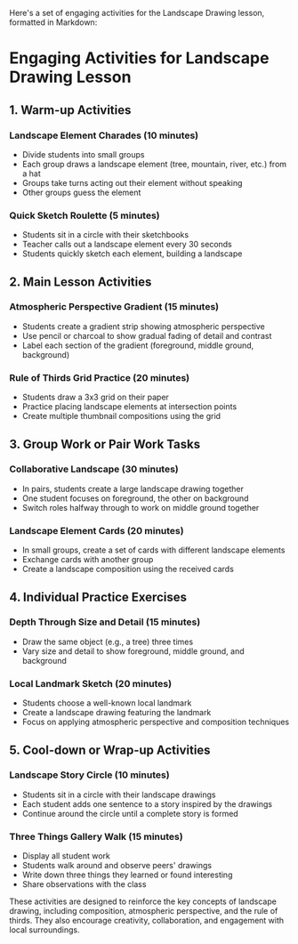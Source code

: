 Here's a set of engaging activities for the Landscape Drawing lesson, formatted in Markdown:

# Engaging Activities for Landscape Drawing Lesson

## 1. Warm-up Activities

### Landscape Element Charades (10 minutes)
- Divide students into small groups
- Each group draws a landscape element (tree, mountain, river, etc.) from a hat
- Groups take turns acting out their element without speaking
- Other groups guess the element

### Quick Sketch Roulette (5 minutes)
- Students sit in a circle with their sketchbooks
- Teacher calls out a landscape element every 30 seconds
- Students quickly sketch each element, building a landscape

## 2. Main Lesson Activities

### Atmospheric Perspective Gradient (15 minutes)
- Students create a gradient strip showing atmospheric perspective
- Use pencil or charcoal to show gradual fading of detail and contrast
- Label each section of the gradient (foreground, middle ground, background)

### Rule of Thirds Grid Practice (20 minutes)
- Students draw a 3x3 grid on their paper
- Practice placing landscape elements at intersection points
- Create multiple thumbnail compositions using the grid

## 3. Group Work or Pair Work Tasks

### Collaborative Landscape (30 minutes)
- In pairs, students create a large landscape drawing together
- One student focuses on foreground, the other on background
- Switch roles halfway through to work on middle ground together

### Landscape Element Cards (20 minutes)
- In small groups, create a set of cards with different landscape elements
- Exchange cards with another group
- Create a landscape composition using the received cards

## 4. Individual Practice Exercises

### Depth Through Size and Detail (15 minutes)
- Draw the same object (e.g., a tree) three times
- Vary size and detail to show foreground, middle ground, and background

### Local Landmark Sketch (20 minutes)
- Students choose a well-known local landmark
- Create a landscape drawing featuring the landmark
- Focus on applying atmospheric perspective and composition techniques

## 5. Cool-down or Wrap-up Activities

### Landscape Story Circle (10 minutes)
- Students sit in a circle with their landscape drawings
- Each student adds one sentence to a story inspired by the drawings
- Continue around the circle until a complete story is formed

### Three Things Gallery Walk (15 minutes)
- Display all student work
- Students walk around and observe peers' drawings
- Write down three things they learned or found interesting
- Share observations with the class

These activities are designed to reinforce the key concepts of landscape drawing, including composition, atmospheric perspective, and the rule of thirds. They also encourage creativity, collaboration, and engagement with local surroundings.